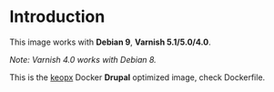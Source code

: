 # Introduction #

This image works with **Debian 9**, **Varnish 5.1/5.0/4.0**.

*Note: Varnish 4.0 works with Debian 8.*

This is the [keopx](https://www.keopx.net) Docker **Drupal** optimized image, check Dockerfile.
